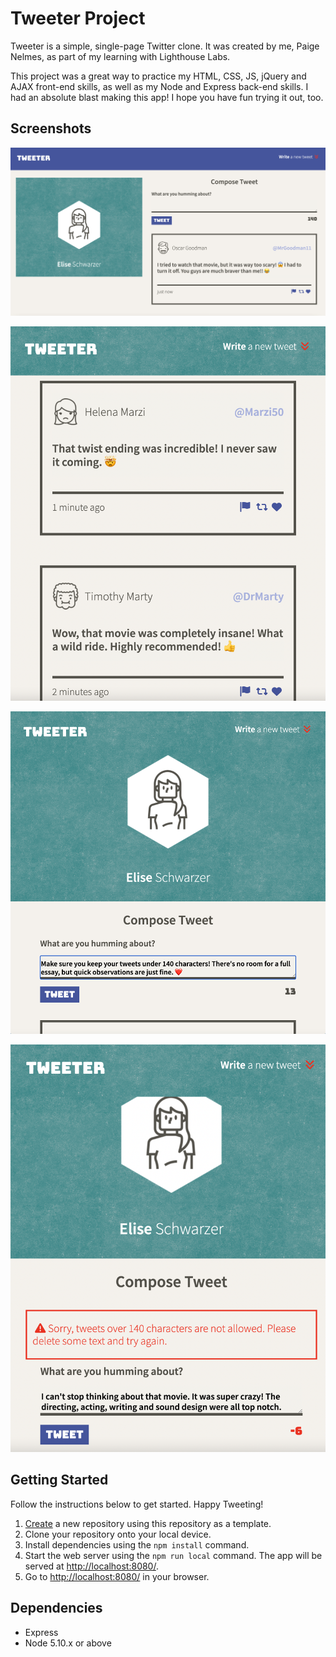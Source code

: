 # Tweeter Project

Tweeter is a simple, single-page Twitter clone. It was created by me, Paige Nelmes, as part of my learning with Lighthouse Labs.

This project was a great way to practice my HTML, CSS, JS, jQuery and AJAX front-end skills, as well as my Node and Express back-end skills. I had an absolute blast making this app! I hope you have fun trying it out, too.

## Screenshots

![Tweeter features a responsive layout. Here's how it looks on a larger screen, such as a laptop or desktop.](https://github.com/paigenelmes/tweeter/blob/master/public/images/tweeter-desktop.png)

![Is mobile browsing more your thing? No worries! Tweeter looks great on phones and tablets as well.](https://github.com/paigenelmes/tweeter/blob/master/public/images/tweeter-feed-mobile.png)

![Express your thoughts as you please! You can even use emojis.](https://github.com/paigenelmes/tweeter/blob/master/public/images/twitter-new-tweet-mobile.png)

![Keep in mind that your tweets need to be under 140 characters. There's no room for essays!](https://github.com/paigenelmes/tweeter/blob/master/public/images/tweeter-character-limit.png)

## Getting Started

Follow the instructions below to get started. Happy Tweeting!

1. [Create](https://docs.github.com/en/repositories/creating-and-managing-repositories/creating-a-repository-from-a-template) a new repository using this repository as a template.
2. Clone your repository onto your local device.
3. Install dependencies using the `npm install` command.
3. Start the web server using the `npm run local` command. The app will be served at <http://localhost:8080/>.
4. Go to <http://localhost:8080/> in your browser.

## Dependencies

- Express
- Node 5.10.x or above